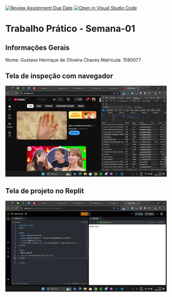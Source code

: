 [![Review Assignment Due Date](https://classroom.github.com/assets/deadline-readme-button-22041afd0340ce965d47ae6ef1cefeee28c7c493a6346c4f15d667ab976d596c.svg)](https://classroom.github.com/a/egWsXDcZ)
[![Open in Visual Studio Code](https://classroom.github.com/assets/open-in-vscode-2e0aaae1b6195c2367325f4f02e2d04e9abb55f0b24a779b69b11b9e10269abc.svg)](https://classroom.github.com/online_ide?assignment_repo_id=18466169&assignment_repo_type=AssignmentRepo)
# Trabalho Prático - Semana-01

## Informações Gerais
Nome: Gustavo Henrique de Oliveira Chaves
Matricula: 1590077

## Tela de inspeção com navegador

![imagem network](image.png)

## Tela de projeto no Replit

![imagem replit](image-1.png)